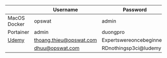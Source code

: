 
|                                                             | Username                | Password                  |
| ----------------------------------------------------------- | ----------------------- | ------------------------- |
| MacOS Docker                                                | opswat                  | admin                     |
| Portainer                                                   | admin                   | duongpro                  |
| [Udemy](https://opswatvietnam.udemy.com/organization/home/) | thoang.thieu@opswat.com | Expertswereoncebeginners! |
|                                                             | dhuu@opswat.com         | RDnothingsp3ci@ludemy     |